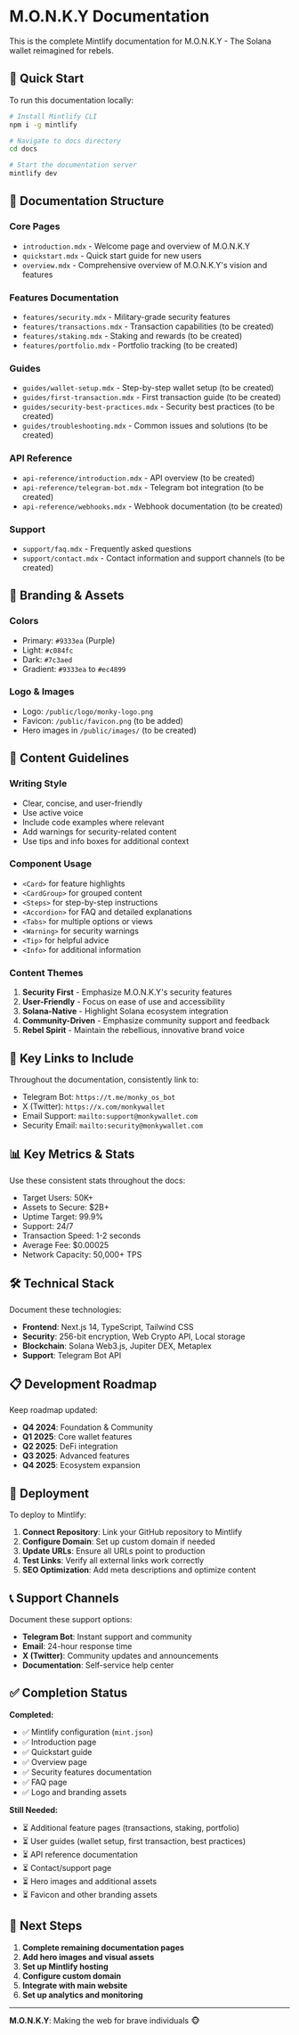 # M.O.N.K.Y Documentation

This is the complete Mintlify documentation for M.O.N.K.Y - The Solana wallet reimagined for rebels.

## 🚀 Quick Start

To run this documentation locally:

```bash
# Install Mintlify CLI
npm i -g mintlify

# Navigate to docs directory
cd docs

# Start the documentation server
mintlify dev
```

## 📁 Documentation Structure

### Core Pages
- `introduction.mdx` - Welcome page and overview of M.O.N.K.Y
- `quickstart.mdx` - Quick start guide for new users
- `overview.mdx` - Comprehensive overview of M.O.N.K.Y's vision and features

### Features Documentation
- `features/security.mdx` - Military-grade security features
- `features/transactions.mdx` - Transaction capabilities (to be created)
- `features/staking.mdx` - Staking and rewards (to be created)
- `features/portfolio.mdx` - Portfolio tracking (to be created)

### Guides
- `guides/wallet-setup.mdx` - Step-by-step wallet setup (to be created)
- `guides/first-transaction.mdx` - First transaction guide (to be created)
- `guides/security-best-practices.mdx` - Security best practices (to be created)
- `guides/troubleshooting.mdx` - Common issues and solutions (to be created)

### API Reference
- `api-reference/introduction.mdx` - API overview (to be created)
- `api-reference/telegram-bot.mdx` - Telegram bot integration (to be created)
- `api-reference/webhooks.mdx` - Webhook documentation (to be created)

### Support
- `support/faq.mdx` - Frequently asked questions
- `support/contact.mdx` - Contact information and support channels (to be created)

## 🎨 Branding & Assets

### Colors
- Primary: `#9333ea` (Purple)
- Light: `#c084fc` 
- Dark: `#7c3aed`
- Gradient: `#9333ea` to `#ec4899`

### Logo & Images
- Logo: `/public/logo/monky-logo.png`
- Favicon: `/public/favicon.png` (to be added)
- Hero images in `/public/images/` (to be created)

## 📝 Content Guidelines

### Writing Style
- Clear, concise, and user-friendly
- Use active voice
- Include code examples where relevant
- Add warnings for security-related content
- Use tips and info boxes for additional context

### Component Usage
- `<Card>` for feature highlights
- `<CardGroup>` for grouped content
- `<Steps>` for step-by-step instructions
- `<Accordion>` for FAQ and detailed explanations
- `<Tabs>` for multiple options or views
- `<Warning>` for security warnings
- `<Tip>` for helpful advice
- `<Info>` for additional information

### Content Themes
1. **Security First** - Emphasize M.O.N.K.Y's security features
2. **User-Friendly** - Focus on ease of use and accessibility
3. **Solana-Native** - Highlight Solana ecosystem integration
4. **Community-Driven** - Emphasize community support and feedback
5. **Rebel Spirit** - Maintain the rebellious, innovative brand voice

## 🔗 Key Links to Include

Throughout the documentation, consistently link to:
- Telegram Bot: `https://t.me/monky_os_bot`
- X (Twitter): `https://x.com/monkywallet`
- Email Support: `mailto:support@monkywallet.com`
- Security Email: `mailto:security@monkywallet.com`

## 📊 Key Metrics & Stats

Use these consistent stats throughout the docs:
- Target Users: 50K+
- Assets to Secure: $2B+
- Uptime Target: 99.9%
- Support: 24/7
- Transaction Speed: 1-2 seconds
- Average Fee: $0.00025
- Network Capacity: 50,000+ TPS

## 🛠 Technical Stack

Document these technologies:
- **Frontend**: Next.js 14, TypeScript, Tailwind CSS
- **Security**: 256-bit encryption, Web Crypto API, Local storage
- **Blockchain**: Solana Web3.js, Jupiter DEX, Metaplex
- **Support**: Telegram Bot API

## 📋 Development Roadmap

Keep roadmap updated:
- **Q4 2024**: Foundation & Community
- **Q1 2025**: Core wallet features
- **Q2 2025**: DeFi integration
- **Q3 2025**: Advanced features
- **Q4 2025**: Ecosystem expansion

## 🚦 Deployment

To deploy to Mintlify:

1. **Connect Repository**: Link your GitHub repository to Mintlify
2. **Configure Domain**: Set up custom domain if needed
3. **Update URLs**: Ensure all URLs point to production
4. **Test Links**: Verify all external links work correctly
5. **SEO Optimization**: Add meta descriptions and optimize content

## 📞 Support Channels

Document these support options:
- **Telegram Bot**: Instant support and community
- **Email**: 24-hour response time
- **X (Twitter)**: Community updates and announcements
- **Documentation**: Self-service help center

## ✅ Completion Status

**Completed:**
- ✅ Mintlify configuration (`mint.json`)
- ✅ Introduction page
- ✅ Quickstart guide  
- ✅ Overview page
- ✅ Security features documentation
- ✅ FAQ page
- ✅ Logo and branding assets

**Still Needed:**
- ⏳ Additional feature pages (transactions, staking, portfolio)
- ⏳ User guides (wallet setup, first transaction, best practices)
- ⏳ API reference documentation
- ⏳ Contact/support page
- ⏳ Hero images and additional assets
- ⏳ Favicon and other branding assets

## 🎯 Next Steps

1. **Complete remaining documentation pages**
2. **Add hero images and visual assets**
3. **Set up Mintlify hosting**
4. **Configure custom domain**
5. **Integrate with main website**
6. **Set up analytics and monitoring**

---

**M.O.N.K.Y**: Making the web for brave individuals 🐵